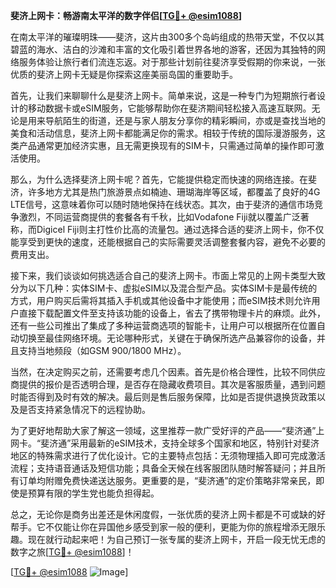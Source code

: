 **斐济上网卡：畅游南太平洋的数字伴侣[[TG💪+ @esim1088](https://t.me/s/esim1088)]**

在南太平洋的璀璨明珠——斐济，这片由300多个岛屿组成的热带天堂，不仅以其碧蓝的海水、洁白的沙滩和丰富的文化吸引着世界各地的游客，还因为其独特的网络服务体验让旅行者们流连忘返。对于那些计划前往斐济享受假期的你来说，一张优质的斐济上网卡无疑是你探索这座美丽岛国的重要助手。

首先，让我们来聊聊什么是斐济上网卡。简单来说，这是一种专门为短期旅行者设计的移动数据卡或eSIM服务，它能够帮助你在斐济期间轻松接入高速互联网。无论是用来导航陌生的街道，还是与家人朋友分享你的精彩瞬间，亦或是查找当地的美食和活动信息，斐济上网卡都能满足你的需求。相较于传统的国际漫游服务，这类产品通常更加经济实惠，且无需更换现有的SIM卡，只需通过简单的操作即可激活使用。

那么，为什么选择斐济上网卡呢？首先，它能提供稳定而快速的网络连接。在斐济，许多地方尤其是热门旅游景点如楠迪、珊瑚海岸等区域，都覆盖了良好的4G LTE信号，这意味着你可以随时随地保持在线状态。其次，由于斐济的通信市场竞争激烈，不同运营商提供的套餐各有千秋，比如Vodafone Fiji就以覆盖广泛著称，而Digicel Fiji则主打性价比高的流量包。通过选择合适的斐济上网卡，你不仅能享受到更快的速度，还能根据自己的实际需要灵活调整套餐内容，避免不必要的费用支出。

接下来，我们谈谈如何挑选适合自己的斐济上网卡。市面上常见的上网卡类型大致分为以下几种：实体SIM卡、虚拟eSIM以及混合型产品。实体SIM卡是最传统的方式，用户购买后需将其插入手机或其他设备中才能使用；而eSIM技术则允许用户直接下载配置文件至支持该功能的设备上，省去了携带物理卡片的麻烦。此外，还有一些公司推出了集成了多种运营商选项的智能卡，让用户可以根据所在位置自动切换至最佳网络环境。无论哪种形式，关键在于确保所选产品兼容你的设备，并且支持当地频段（如GSM 900/1800 MHz）。

当然，在决定购买之前，还需要考虑几个因素。首先是价格合理性，比较不同供应商提供的报价是否透明合理，是否存在隐藏收费项目。其次是客服质量，遇到问题时能否得到及时有效的解决。最后则是售后服务保障，比如是否提供退换货政策以及是否支持紧急情况下的远程协助。

为了更好地帮助大家了解这一领域，这里推荐一款广受好评的产品——“斐济通”上网卡。“斐济通”采用最新的eSIM技术，支持全球多个国家和地区，特别针对斐济地区的特殊需求进行了优化设计。它的主要特点包括：无须物理插入即可完成激活流程；支持语音通话及短信功能；具备全天候在线客服团队随时解答疑问；并且所有订单均附赠免费快递送达服务。更重要的是，“斐济通”的定价策略非常亲民，即使是预算有限的学生党也能负担得起。

总之，无论你是商务出差还是休闲度假，一张优质的斐济上网卡都是不可或缺的好帮手。它不仅能让你在异国他乡感受到家一般的便利，更能为你的旅程增添无限乐趣。现在就行动起来吧！为自己预订一张专属的斐济上网卡，开启一段无忧无虑的数字之旅[[TG💪+ @esim1088](https://t.me/s/esim1088)]！

[[TG💪+ @esim1088](https://t.me/s/esim1088) ![Image](https://i.postimg.cc/4NQfJmqS/Snipaste-2025-05-13-00-14-12.png)]